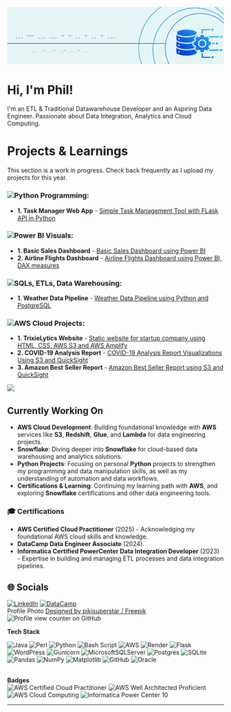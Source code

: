 ![Header](./de-header-tc.png)
<br/>


# Hi, I'm Phil!
I'm an ETL & Traditional Datawarehouse Developer and an Aspiring Data Engineer. Passionate about Data Integration, Analytics and Cloud Computing.

# Projects & Learnings
This section is a work in progress. Check back frequently as I upload my projects for this year.
 
<!-- ### Python Programming -->
### ![ Python Programming: ](https://img.shields.io/badge/Python_Programming:-%23117AC9.svg?style=flat&logo=gnu-bash&logoColor=white)

- **1. Task Manager Web App** - <a href="https://github.com/philph01/Flask-Task-Mgr-CRUD">Simple Task Management Tool with FLask API in Python</a><br/>

<!-- ### Power BI Visuals -->
### ![ Power BI Visuals: ](https://img.shields.io/badge/Power_BI_Visuals:-%23117AC9.svg?style=flat&logo=gnu-bash&logoColor=white)
- **1. Basic Sales Dashboard** - <a href="https://github.com/philph01/Cola-Basic-Sales-Dashboard">Basic Sales Dashboard using Power BI</a><br/>
- **2. Airline Flights Dashboard** - <a href="https://github.com/philph01/Airline-Flights-Dashboard">Airline Flights Dashboard using Power BI, DAX measures</a><br/>

<!-- ### SQLs, ETLs, Data Warehousing -->
### ![ SQLs, ETLs, Data Warehousing: ](https://img.shields.io/badge/SQLs,_ETLs,_Data_Warehousing:-%23117AC9.svg?style=flat&logo=gnu-bash&logoColor=white)
- **1. Weather Data Pipeline** - <a href="https://github.com/philph01">Weather Data Pipeline using Python and PostgreSQL</a><br/>

<!-- ### AWS Cloud Projects -->
### ![ AWS Cloud Projects: ](https://img.shields.io/badge/AWS_Cloud_Projects:-%23117AC9.svg?style=flat&logo=gnu-bash&logoColor=white)
- **1. TrixieLytics Website** - <a href="https://github.com/philph01/trixielytics-analytics-website">Static website for startup company using HTML, CSS, AWS S3 and AWS Amplify</a><br/>
- **2. COVID-19 Analysis Report** - <a href="https://github.com/philph01/covid19-analysis-report-quicksight">COVID-19 Analysis Report Visualizations Using S3 and QuickSight</a><br/>
- **3. Amazon Best Seller Report** - <a href="https://github.com/philph01">Amazon Best Seller Report using S3 and QuickSight</a><br/>

<!-- Most Used Languages -->
![](https://github-readme-stats.vercel.app/api/top-langs/?username=philph01&theme=catppuccin_latte&hide_border=false&include_all_commits=true&count_private=false&layout=compact)


## Currently Working On
- **AWS Cloud Development**: Building foundational knowledge with **AWS** services like **S3**, **Redshift**, **Glue**, and **Lambda** for data engineering projects.
- **Snowflake**: Diving deeper into **Snowflake** for cloud-based data warehousing and analytics solutions.
- **Python Projects**: Focusing on personal **Python** projects to strengthen my programming and data manipulation skills, as well as my understanding of automation and data workflows.
- **Certifications & Learning**: Continuing my learning path with **AWS**, and exploring **Snowflake** certifications and other data engineering tools.

### 🎓 Certifications
- **AWS Certified Cloud Practitioner** (2025) - Acknowledging my foundational AWS cloud skills and knowledge.
- **DataCamp Data Engineer Associate** (2024). 
- **Informatica Certified PowerCenter Data Integration Developer** (2023) - Expertise in building and managing ETL processes and data integration pipelines.


<!--
# 📊 🚀 🛠️ GitHub Stats:
![](https://github-readme-stats.vercel.app/api?username=philph01&theme=catppuccin_latte&hide_border=false&include_all_commits=true&count_private=false)<br/>
![](https://github-readme-streak-stats.herokuapp.com/?user=philph01&theme=catppuccin_latte&hide_border=false)<br/>
-->


## 🌐 Socials
[![LinkedIn](https://img.shields.io/badge/LinkedIn-%230077B5.svg?logo=linkedin&logoColor=white)](https://linkedin.com/in/philip-henry-h-783039b5) 
[![DataCamp](https://img.shields.io/badge/DataCamp-%298729.svg?logo=datacamp&logoColor=black)](https://www.datacamp.com/portfolio/philph01)
<br/>
Profile Photo <a href="http://www.freepik.com">Designed by pikisuperstar / Freepik</a><br/>
![Profile view counter on GitHub](https://komarev.com/ghpvc/?username=philph01)

<b>Tech Stack</b><br/>
<!-- Monochrome Color Stack -->
![Java](https://img.shields.io/badge/java-%23117AC9.svg?style=flat&logo=openjdk&logoColor=white) ![Perl](https://img.shields.io/badge/perl-%23117AC9.svg?style=flat&logo=perl&logoColor=white) ![Python](https://img.shields.io/badge/python-%23117AC9?style=flat&logo=python&logoColor=ffdd54) ![Bash Script](https://img.shields.io/badge/bash_script-%23117AC9.svg?style=flat&logo=gnu-bash&logoColor=white) ![AWS](https://img.shields.io/badge/AWS-%23117AC9.svg?style=flat&logo=amazon-aws&logoColor=white) ![Render](https://img.shields.io/badge/Render-%23117AC9.svg?style=flat&logo=render&logoColor=white) ![Flask](https://img.shields.io/badge/flask-%23117AC9.svg?style=flat&logo=flask&logoColor=white) ![WordPress](https://img.shields.io/badge/WordPress-%23117AC9.svg?style=flat&logo=WordPress&logoColor=white) ![Gunicorn](https://img.shields.io/badge/gunicorn-%23117AC9.svg?style=flat&logo=gunicorn&logoColor=white) ![MicrosoftSQLServer](https://img.shields.io/badge/Microsoft%20SQL%20Server-%23117AC9?style=flat&logo=microsoft%20sql%20server&logoColor=white) ![Postgres](https://img.shields.io/badge/postgres-%23316192.svg?style=flat&logo=postgresql&logoColor=white) ![SQLite](https://img.shields.io/badge/sqlite-%23117AC9.svg?style=flat&logo=sqlite&logoColor=white) ![Pandas](https://img.shields.io/badge/pandas-%23117AC9.svg?style=flat&logo=pandas&logoColor=white) ![NumPy](https://img.shields.io/badge/numpy-%23117AC9.svg?style=flat&logo=numpy&logoColor=white) ![Matplotlib](https://img.shields.io/badge/Matplotlib-%23117AC9.svg?style=flat&logo=Matplotlib&logoColor=black) ![GitHub](https://img.shields.io/badge/github-%23117AC9.svg?style=flat&logo=github&logoColor=white) ![Oracle](https://img.shields.io/badge/Oracle-%23117AC9?style=flat&logo=oracle&logoColor=white) 


<!-- TechNiColor
<br/>![Java](https://img.shields.io/badge/java-%23ED8B00.svg?style=flat&logo=openjdk&logoColor=white) ![Perl](https://img.shields.io/badge/perl-%2339457E.svg?style=flat&logo=perl&logoColor=white) ![Python](https://img.shields.io/badge/python-3670A0?style=flat&logo=python&logoColor=ffdd54) ![Bash Script](https://img.shields.io/badge/bash_script-%23121011.svg?style=flat&logo=gnu-bash&logoColor=white) ![AWS](https://img.shields.io/badge/AWS-%23FF9900.svg?style=flat&logo=amazon-aws&logoColor=white) ![Render](https://img.shields.io/badge/Render-%46E3B7.svg?style=flat&logo=render&logoColor=white) ![Flask](https://img.shields.io/badge/flask-%23000.svg?style=flat&logo=flask&logoColor=white) ![WordPress](https://img.shields.io/badge/WordPress-%23117AC9.svg?style=flat&logo=WordPress&logoColor=white) ![Gunicorn](https://img.shields.io/badge/gunicorn-%298729.svg?style=flat&logo=gunicorn&logoColor=white) ![MicrosoftSQLServer](https://img.shields.io/badge/Microsoft%20SQL%20Server-CC2927?style=flat&logo=microsoft%20sql%20server&logoColor=white) ![Postgres](https://img.shields.io/badge/postgres-%23316192.svg?style=flat&logo=postgresql&logoColor=white) ![SQLite](https://img.shields.io/badge/sqlite-%2307405e.svg?style=flat&logo=sqlite&logoColor=white) ![Pandas](https://img.shields.io/badge/pandas-%23150458.svg?style=flat&logo=pandas&logoColor=white) ![NumPy](https://img.shields.io/badge/numpy-%23013243.svg?style=flat&logo=numpy&logoColor=white) ![Matplotlib](https://img.shields.io/badge/Matplotlib-%23ffffff.svg?style=flat&logo=Matplotlib&logoColor=black) ![GitHub](https://img.shields.io/badge/github-%23121011.svg?style=flat&logo=github&logoColor=white) ![Oracle](https://img.shields.io/badge/Oracle-F80000?style=flat&logo=oracle&logoColor=white) 
-->

<br/><b>Badges</b><br/>
<img src="https://images.credly.com/images/00634f82-b07f-4bbd-a6bb-53de397fc3a6/image.png" alt="AWS Certified Cloud Practitioner" width="86" height="86">
<img src="https://images.credly.com/size/340x340/images/b870667f-00a3-48d7-b988-9c02b441b883/image.png" alt="AWS Well Architected Proficient" width="86" height="86">
<img src="https://images.credly.com/images/8d67bbf4-128b-4141-b5f1-1bc61bbfbaa6/image.png" alt="AWS Cloud Computing" width="86" height="86">
<img src="https://informatica.csod.com/clientimg/informatica/trainingcompletion/IU%20Certified%20Professional%20Badges/Badge%20-%20PCDI%2010%20Developer.png" alt="Informatica Power Center 10" width="86" height="86">

---
<!-- 
[![](https://visitcount.itsvg.in/api?id=philph01&icon=0&color=0)](https://visitcount.itsvg.in)
![Oracle](https://images.credly.com/size/340x340/images/b870667f-00a3-48d7-b988-9c02b441b883/image.png)
-->
<!-- Proudly created with GPRM ( https://gprm.itsvg.in ) -->
